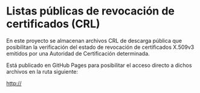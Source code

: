 # Listas públicas de revocación de certificados (CRL)

En este proyecto se almacenan archivos CRL de descarga pública que posibilitan la verificación del estado de revocación de certificados X.509v3 emitidos por una Autoridad de Certificación determinada.

Está publicado en GitHub Pages para posibilitar el acceso directo a dichos archivos en la ruta siguiente:

[http://](https://irenuncio.github.io/crl/<nombre-del-archivo>)
